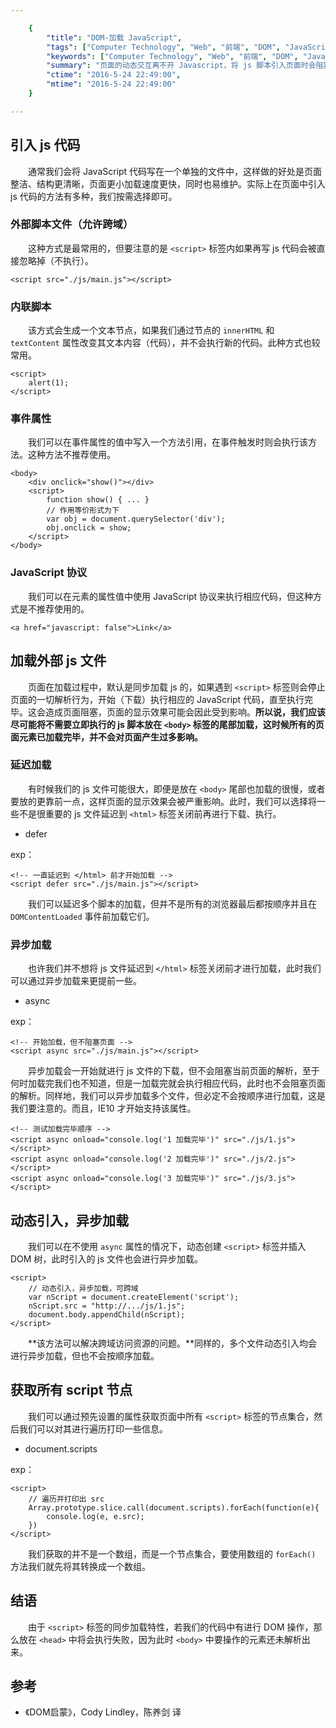 ```yaml
---

    {
        "title": "DOM-加载 JavaScript",
        "tags": ["Computer Technology", "Web", "前端", "DOM", "JavaScript"],
        "keywords": ["Computer Technology", "Web", "前端", "DOM", "JavaScript"],
        "summary": "页面的动态交互离不开 Javascript，将 js 脚本引入页面时会阻塞页面加载，在某些时候我们则可以选择异步加载 js 脚本。",
        "ctime": "2016-5-24 22:49:00",
        "mtime": "2016-5-24 22:49:00"
    }

---
```


## 引入 js 代码

　　通常我们会将 JavaScript 代码写在一个单独的文件中，这样做的好处是页面整洁、结构更清晰，页面更小加载速度更快，同时也易维护。实际上在页面中引入 js 代码的方法有多种，我们按需选择即可。

### 外部脚本文件（允许跨域）

　　这种方式是最常用的，但要注意的是 `<script>` 标签内如果再写 js 代码会被直接忽略掉（不执行）。

    <script src="./js/main.js"></script>

### 内联脚本

　　该方式会生成一个文本节点，如果我们通过节点的 `innerHTML` 和 `textContent` 属性改变其文本内容（代码），并不会执行新的代码。此种方式也较常用。

    <script>
        alert(1);
    </script>

### 事件属性

　　我们可以在事件属性的值中写入一个方法引用，在事件触发时则会执行该方法。这种方法不推荐使用。

    <body>
        <div onclick="show()"></div>
        <script>
            function show() { ... }
            // 作用等价形式为下
            var obj = document.querySelector('div');
            obj.onclick = show;
        </script>
    </body>

### JavaScript 协议

　　我们可以在元素的属性值中使用 JavaScript 协议来执行相应代码，但这种方式是不推荐使用的。

    <a href="javascript: false">Link</a>

## 加载外部 js 文件

　　页面在加载过程中，默认是同步加载 js 的，如果遇到 `<script>` 标签则会停止页面的一切解析行为，开始（下载）执行相应的 JavaScript 代码，直至执行完毕。这会造成页面阻塞，页面的显示效果可能会因此受到影响。**所以说，我们应该尽可能将不需要立即执行的 js 脚本放在 `<body>` 标签的尾部加载，这时候所有的页面元素已加载完毕，并不会对页面产生过多影响。**

### 延迟加载

　　有时候我们的 js 文件可能很大，即便是放在 `<body>` 尾部也加载的很慢，或者要放的更靠前一点，这样页面的显示效果会被严重影响。此时，我们可以选择将一些不是很重要的 js 文件延迟到 `<html>` 标签关闭前再进行下载、执行。

- defer

exp：

    <!-- 一直延迟到 </html> 前才开始加载 -->
    <script defer src="./js/main.js"></script>

　　我们可以延迟多个脚本的加载，但并不是所有的浏览器最后都按顺序并且在 `DOMContentLoaded` 事件前加载它们。

### 异步加载

　　也许我们并不想将 js 文件延迟到 `</html>` 标签关闭前才进行加载，此时我们可以通过异步加载来更提前一些。

- async

exp：

    <!-- 开始加载，但不阻塞页面 -->
    <script async src="./js/main.js"></script>

　　异步加载会一开始就进行 js 文件的下载，但不会阻塞当前页面的解析，至于何时加载完我们也不知道，但是一加载完就会执行相应代码，此时也不会阻塞页面的解析。同样地，我们可以异步加载多个文件，但必定不会按顺序进行加载，这是我们要注意的。而且，IE10 才开始支持该属性。

    <!-- 测试加载完毕顺序 -->
    <script async onload="console.log('1 加载完毕')" src="./js/1.js"></script>
    <script async onload="console.log('2 加载完毕')" src="./js/2.js"></script>
    <script async onload="console.log('3 加载完毕')" src="./js/3.js"></script>

## 动态引入，异步加载

　　我们可以在不使用 `async` 属性的情况下，动态创建 `<script>` 标签并插入 DOM 树，此时引入的 js 文件也会进行异步加载。

    <script>
        // 动态引入，异步加载，可跨域
        var nScript = document.createElement('script');
        nScript.src = "http://.../js/1.js";
        document.body.appendChild(nScript);
    </script>

　　**该方法可以解决跨域访问资源的问题。**同样的，多个文件动态引入均会进行异步加载，但也不会按顺序加载。

## 获取所有 script 节点

　　我们可以通过预先设置的属性获取页面中所有 `<script>` 标签的节点集合，然后我们可以对其进行遍历打印一些信息。

- document.scripts

exp：

    <script>
        // 遍历并打印出 src
        Array.prototype.slice.call(document.scripts).forEach(function(e){
            console.log(e, e.src);
        })
    </script>

　　我们获取的并不是一个数组，而是一个节点集合，要使用数组的 `forEach()` 方法我们就先将其转换成一个数组。

## 结语

　　由于 `<script>` 标签的同步加载特性，若我们的代码中有进行 DOM 操作，那么放在 `<head>` 中将会执行失败，因为此时 `<body>` 中要操作的元素还未解析出来。

## 参考

- 《DOM启蒙》，Cody Lindley，陈养剑 译
